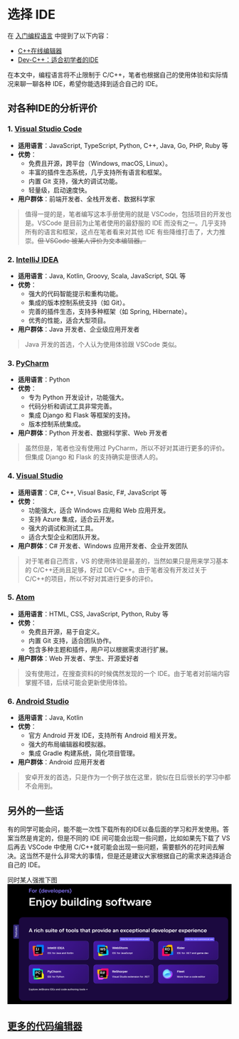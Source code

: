 # 选择 IDE

在 [入门编程语言](../Basic/Quick-Start.md) 中提到了以下内容：

* [C++在线编辑器](https://www.runoob.com/try/runcode.php?filename=helloworld\&type=cpp)
* [Dev-C++：适合初学者的IDE](https://sourceforge.net/projects/orwelldevcpp/)

在本文中，编程语言将不止限制于 C/C++，笔者也根据自己的使用体验和实际情况来聊一聊各种 IDE，希望你能选择到适合自己的 IDE。

## 对各种IDE的分析评价

### 1. [Visual Studio Code](https://code.visualstudio.com/)

* **适用语言**：JavaScript, TypeScript, Python, C++, Java, Go, PHP, Ruby 等
* **优势**：
  * 免费且开源，跨平台（Windows, macOS, Linux）。
  * 丰富的插件生态系统，几乎支持所有语言和框架。
  * 内置 Git 支持，强大的调试功能。
  * 轻量级，启动速度快。
* **用户群体**：前端开发者、全栈开发者、数据科学家

> 值得一提的是，笔者编写这本手册使用的就是 VSCode，包括项目的开发也是。VSCode 是目前为止笔者使用的最舒服的 IDE 而没有之一。几乎支持所有的语言和框架，这点在笔者看来对其他 IDE 有些降维打击了，大力推崇。~~但 VSCode 被某人评价为文本编辑器。~~

### 2. [IntelliJ IDEA](https://www.jetbrains.com/idea/)

* **适用语言**：Java, Kotlin, Groovy, Scala, JavaScript, SQL 等
* **优势**：
  * 强大的代码智能提示和重构功能。
  * 集成的版本控制系统支持（如 Git）。
  * 完善的插件生态，支持多种框架（如 Spring, Hibernate）。
  * 优秀的性能，适合大型项目。
* **用户群体**：Java 开发者、企业级应用开发者

> Java 开发的首选，个人认为使用体验跟 VSCode 类似。

### 3. [PyCharm](https://www.jetbrains.com/pycharm/)

* **适用语言**：Python
* **优势**：
  * 专为 Python 开发设计，功能强大。
  * 代码分析和调试工具非常完善。
  * 集成 Django 和 Flask 等框架的支持。
  * 版本控制系统集成。
* **用户群体**：Python 开发者、数据科学家、Web 开发者

> 虽然但是，笔者也没有使用过 PyCharm，所以不好对其进行更多的评价。但集成 Django 和 Flask 的支持确实是很诱人的。

### 4. [Visual Studio](https://visualstudio.microsoft.com/vs/)

* **适用语言**：C#, C++, Visual Basic, F#, JavaScript 等
* **优势**：
  * 功能强大，适合 Windows 应用和 Web 应用开发。
  * 支持 Azure 集成，适合云开发。
  * 强大的调试和测试工具。
  * 适合大型企业和团队开发。
* **用户群体**：C# 开发者、Windows 应用开发者、企业开发团队

> 对于笔者自己而言，VS 的使用体验是最差的，当然如果只是用来学习基本的 C/C++还尚且足够，好过 DEV-C++。由于笔者没有开发过关于 C/C++的项目，所以不好对其进行更多的评价。

### 5. [Atom](https://atom.io/)

* **适用语言**：HTML, CSS, JavaScript, Python, Ruby 等
* **优势**：
  * 免费且开源，易于自定义。
  * 内置 Git 支持，适合团队协作。
  * 包含多种主题和插件，用户可以根据需求进行扩展。
* **用户群体**：Web 开发者、学生、开源爱好者

> 没有使用过，在搜查资料的时候偶然发现的一个 IDE。由于笔者对前端内容掌握不错，后续可能会更新使用体验。

### 6. [Android Studio](https://developer.android.com/studio)

* **适用语言**：Java, Kotlin
* **优势**：
  * 官方 Android 开发 IDE，支持所有 Android 相关开发。
  * 强大的布局编辑器和模拟器。
  * 集成 Gradle 构建系统，简化项目管理。
* **用户群体**：Android 应用开发者

> 安卓开发的首选，只是作为一个例子放在这里，貌似在日后很长的学习中都不会用到。

## 另外的一些话

有的同学可能会问，能不能一次性下载所有的IDE以备后面的学习和开发使用。答案当然是肯定的，但是不同的 IDE 间可能会出现一些问题，比如如果先下载了 VS 后再去 VSCode 中使用 C/C++就可能会出现一些问题，需要额外的花时间去解决。这当然不是什么非常大的事情，但是还是建议大家根据自己的需求来选择适合自己的 IDE。

同时某人强推下图
![JetBrains IDEs](Image/image02.png)

## [更多的代码编辑器](https://oi-wiki.org/tools/)
